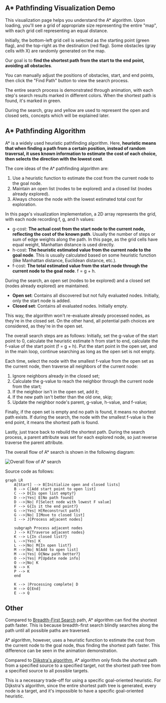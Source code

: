 ## A* Pathfinding Visualization Demo

This visualization page helps you understand the A* algorithm. Upon loading, you'll see a grid of appropriate size representing the entire "map", with each grid cell representing an equal distance.

Initially, the bottom-left grid cell is selected as the starting point (green flag), and the top-right as the destination (red flag). Some obstacles (gray cells with X) are randomly generated on the map.

Our goal is to **find the shortest path from the start to the end point, avoiding all obstacles**.

You can manually adjust the positions of obstacles, start, and end points, then click the "Find Path" button to view the search process.

The entire search process is demonstrated through animation, with each step's search results marked in different colors. When the shortest path is found, it's marked in green.

During the search, gray and yellow are used to represent the open and closed sets, concepts which will be explained later.

## A* Pathfinding Algorithm

A* is a widely used heuristic pathfinding algorithm. Here, **heuristic means that when finding a path from a certain position, instead of random traversal, it uses known information to estimate the cost of each choice, then selects the direction with the lowest cost**.

The core ideas of the A* pathfinding algorithm are:

1. Use a heuristic function to estimate the cost from the current node to the goal node.
2. Maintain an open list (nodes to be explored) and a closed list (nodes already explored).
3. Always choose the node with the lowest estimated total cost for exploration.

In this page's visualization implementation, a 2D array represents the grid, with each node recording f, g, and h values:

- g-cost: **The actual cost from the start node to the current node, reflecting the cost of the known path**. Usually the number of steps or sum of edge weights along the path. In this page, as the grid cells have equal weight, Manhattan distance is used directly.
- h-cost: **The heuristic estimated value from the current node to the goal node**. This is usually calculated based on some heuristic function (like Manhattan distance, Euclidean distance, etc.).
- f-cost: **The total estimated value from the start node through the current node to the goal node**. f = g + h.

During the search, an open set (nodes to be explored) and a closed set (nodes already explored) are maintained.

- **Open set**: Contains all discovered but not fully evaluated nodes. Initially, only the start node is added.
- **Closed set**: Contains all evaluated nodes. Initially empty.

This way, the algorithm won't re-evaluate already processed nodes, as they're in the closed set. On the other hand, all potential path choices are considered, as they're in the open set.

The overall search steps are as follows: Initially, set the g-value of the start point to 0, calculate the heuristic estimate h from start to end, calculate the f-value of the start point (f = g + h). Put the start point in the open set, and in the main loop, continue searching as long as the open set is not empty.

Each time, select the node with the smallest f-value from the open set as the current node, then traverse all neighbors of the current node:

1. Ignore neighbors already in the closed set;
2. Calculate the g-value to reach the neighbor through the current node from the start;
3. If the neighbor isn't in the open set, add it;
4. If the new path isn't better than the old one, skip;
5. Update the neighbor node's parent, g-value, h-value, and f-value;

Finally, if the open set is empty and no path is found, it means no shortest path exists. If during the search, the node with the smallest f-value is the end point, it means the shortest path is found.

Lastly, just trace back to rebuild the shortest path. During the search process, a parent attribute was set for each explored node, so just reverse traverse the parent attribute.

The overall flow of A* search is shown in the following diagram:

![Overall flow of A* search](https://slefboot-1251736664.file.myqcloud.com/20241021_ai_gallery_astar_flowchart.png)

Source code as follows:

```mermaid
graph LR
    A[Start] --> B[Initialize open and closed lists]
    B --> C[Add start point to open list]
    C --> D{Is open list empty?}
    D -->|Yes| E[No path found]
    D -->|No| F[Select node with lowest F value]
    F --> G{Is it the end point?}
    G -->|Yes| H[Reconstruct path]
    G -->|No| I[Move to closed list]
    I --> J[Process adjacent nodes]
    
    subgraph Process adjacent nodes
    J --> K{Traverse adjacent nodes}
    K --> L{In closed list?}
    L -->|Yes| K
    L -->|No| M{In open list?}
    M -->|No| N[Add to open list]
    M -->|Yes| O{New path better?}
    O -->|Yes| P[Update node info]
    O -->|No| K
    N --> K
    P --> K
    end
    
    K --> |Processing complete| D
    H --> Q[End]
    E --> Q
```

## Other

Compared to [Breadth-First Search](/en/algorithms/bfs_path) path, A* algorithm can find the shortest path faster. This is because breadth-first search blindly searches along the path until all possible paths are traversed.

A* algorithm, however, uses a heuristic function to estimate the cost from the current node to the goal node, thus finding the shortest path faster. This difference can be seen in the animation demonstration.

Compared to [Dijkstra's algorithm](/en/algorithms/dijkstra), A* algorithm only finds the shortest path from a specified source to a specified target, not the shortest path tree from a specified source to all possible targets.

This is a necessary trade-off for using a specific goal-oriented heuristic. For Dijkstra's algorithm, since the entire shortest path tree is generated, every node is a target, and it's impossible to have a specific goal-oriented heuristic.
